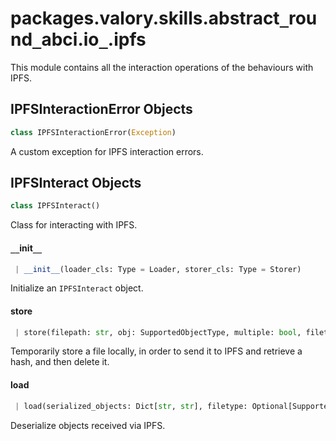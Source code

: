 <a name="packages.valory.skills.abstract_round_abci.io_.ipfs"></a>
# packages.valory.skills.abstract`_`round`_`abci.io`_`.ipfs

This module contains all the interaction operations of the behaviours with IPFS.

<a name="packages.valory.skills.abstract_round_abci.io_.ipfs.IPFSInteractionError"></a>
## IPFSInteractionError Objects

```python
class IPFSInteractionError(Exception)
```

A custom exception for IPFS interaction errors.

<a name="packages.valory.skills.abstract_round_abci.io_.ipfs.IPFSInteract"></a>
## IPFSInteract Objects

```python
class IPFSInteract()
```

Class for interacting with IPFS.

<a name="packages.valory.skills.abstract_round_abci.io_.ipfs.IPFSInteract.__init__"></a>
#### `__`init`__`

```python
 | __init__(loader_cls: Type = Loader, storer_cls: Type = Storer)
```

Initialize an `IPFSInteract` object.

<a name="packages.valory.skills.abstract_round_abci.io_.ipfs.IPFSInteract.store"></a>
#### store

```python
 | store(filepath: str, obj: SupportedObjectType, multiple: bool, filetype: Optional[SupportedFiletype] = None, custom_storer: Optional[CustomStorerType] = None, **kwargs: Any, ,) -> Dict[str, str]
```

Temporarily store a file locally, in order to send it to IPFS and retrieve a hash, and then delete it.

<a name="packages.valory.skills.abstract_round_abci.io_.ipfs.IPFSInteract.load"></a>
#### load

```python
 | load(serialized_objects: Dict[str, str], filetype: Optional[SupportedFiletype] = None, custom_loader: CustomLoaderType = None) -> SupportedObjectType
```

Deserialize objects received via IPFS.

